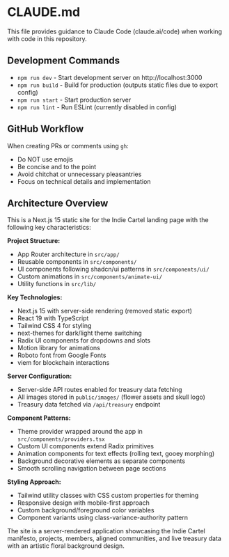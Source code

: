 # CLAUDE.md

This file provides guidance to Claude Code (claude.ai/code) when working with code in this repository.

## Development Commands

- `npm run dev` - Start development server on http://localhost:3000
- `npm run build` - Build for production (outputs static files due to export config)
- `npm run start` - Start production server
- `npm run lint` - Run ESLint (currently disabled in config)

## GitHub Workflow

When creating PRs or comments using `gh`:
- Do NOT use emojis
- Be concise and to the point
- Avoid chitchat or unnecessary pleasantries
- Focus on technical details and implementation

## Architecture Overview

This is a Next.js 15 static site for the Indie Cartel landing page with the following key characteristics:

**Project Structure:**
- App Router architecture in `src/app/`
- Reusable components in `src/components/`
- UI components following shadcn/ui patterns in `src/components/ui/`
- Custom animations in `src/components/animate-ui/`
- Utility functions in `src/lib/`

**Key Technologies:**
- Next.js 15 with server-side rendering (removed static export)
- React 19 with TypeScript
- Tailwind CSS 4 for styling
- next-themes for dark/light theme switching
- Radix UI components for dropdowns and slots
- Motion library for animations
- Roboto font from Google Fonts
- viem for blockchain interactions

**Server Configuration:**
- Server-side API routes enabled for treasury data fetching
- All images stored in `public/images/` (flower assets and skull logo)
- Treasury data fetched via `/api/treasury` endpoint

**Component Patterns:**
- Theme provider wrapped around the app in `src/components/providers.tsx`
- Custom UI components extend Radix primitives
- Animation components for text effects (rolling text, gooey morphing)
- Background decorative elements as separate components
- Smooth scrolling navigation between page sections

**Styling Approach:**
- Tailwind utility classes with CSS custom properties for theming
- Responsive design with mobile-first approach
- Custom background/foreground color variables
- Component variants using class-variance-authority pattern

The site is a server-rendered application showcasing the Indie Cartel manifesto, projects, members, aligned communities, and live treasury data with an artistic floral background design.